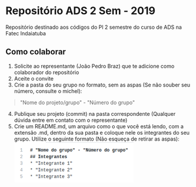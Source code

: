 # Repositório ADS 2 Sem - 2019
Repositório destinado aos códigos do PI 2 semestre do curso de ADS na Fatec Indaiatuba

## Como colaborar
1. Solicite ao representante (João Pedro Braz) que te adicione como colaborador do repositório
2. Aceite o convite
3. Crie a pasta do seu grupo no formato, sem as aspas (Se não souber seu número, consulte o michel):  
  > "Nome do projeto/grupo" - "Número do grupo"  
4. Publique seu projeto (commit) na pasta correspondente (Qualquer dúvida entre em contato com o representante)
5. Crie um README.md, um arquivo como o que você está lendo, com a extensão .md, dentro da sua pasta e coloque nele os integrantes do seu grupo. Utilize o seguinte formato (Não esqueça de retirar as aspas):  
![](/exemplo_readme.png)

